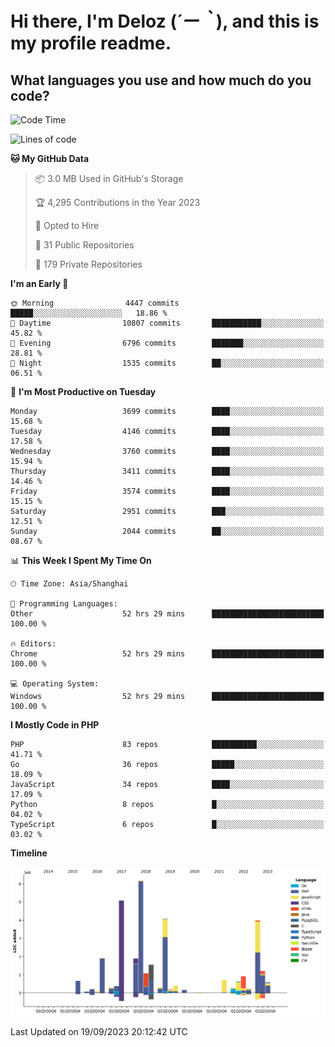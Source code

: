 # **Hi there, I'm Deloz (*´ー｀*), and this is my profile readme.**

## **What languages you use and how much do you code?**

<!--START_SECTION:waka-->
![Code Time](http://img.shields.io/badge/Code%20Time-2%2C428%20hrs%2033%20mins-blue)

![Lines of code](https://img.shields.io/badge/From%20Hello%20World%20I%27ve%20Written-32.9%20million%20lines%20of%20code-blue)

**🐱 My GitHub Data** 

> 📦 3.0 MB Used in GitHub's Storage 
 > 
> 🏆 4,295 Contributions in the Year 2023
 > 
> 💼 Opted to Hire
 > 
> 📜 31 Public Repositories 
 > 
> 🔑 179 Private Repositories 
 > 
**I'm an Early 🐤** 

```text
🌞 Morning                4447 commits        █████░░░░░░░░░░░░░░░░░░░░   18.86 % 
🌆 Daytime                10807 commits       ███████████░░░░░░░░░░░░░░   45.82 % 
🌃 Evening                6796 commits        ███████░░░░░░░░░░░░░░░░░░   28.81 % 
🌙 Night                  1535 commits        ██░░░░░░░░░░░░░░░░░░░░░░░   06.51 % 
```
📅 **I'm Most Productive on Tuesday** 

```text
Monday                   3699 commits        ████░░░░░░░░░░░░░░░░░░░░░   15.68 % 
Tuesday                  4146 commits        ████░░░░░░░░░░░░░░░░░░░░░   17.58 % 
Wednesday                3760 commits        ████░░░░░░░░░░░░░░░░░░░░░   15.94 % 
Thursday                 3411 commits        ████░░░░░░░░░░░░░░░░░░░░░   14.46 % 
Friday                   3574 commits        ████░░░░░░░░░░░░░░░░░░░░░   15.15 % 
Saturday                 2951 commits        ███░░░░░░░░░░░░░░░░░░░░░░   12.51 % 
Sunday                   2044 commits        ██░░░░░░░░░░░░░░░░░░░░░░░   08.67 % 
```


📊 **This Week I Spent My Time On** 

```text
🕑︎ Time Zone: Asia/Shanghai

💬 Programming Languages: 
Other                    52 hrs 29 mins      █████████████████████████   100.00 % 

🔥 Editors: 
Chrome                   52 hrs 29 mins      █████████████████████████   100.00 % 

💻 Operating System: 
Windows                  52 hrs 29 mins      █████████████████████████   100.00 % 
```

**I Mostly Code in PHP** 

```text
PHP                      83 repos            ██████████░░░░░░░░░░░░░░░   41.71 % 
Go                       36 repos            █████░░░░░░░░░░░░░░░░░░░░   18.09 % 
JavaScript               34 repos            ████░░░░░░░░░░░░░░░░░░░░░   17.09 % 
Python                   8 repos             █░░░░░░░░░░░░░░░░░░░░░░░░   04.02 % 
TypeScript               6 repos             █░░░░░░░░░░░░░░░░░░░░░░░░   03.02 % 
```



**Timeline**

![Lines of Code chart](https://raw.githubusercontent.com/deloz/deloz/main/assets/bar_graph.png)


 Last Updated on 19/09/2023 20:12:42 UTC
<!--END_SECTION:waka-->

